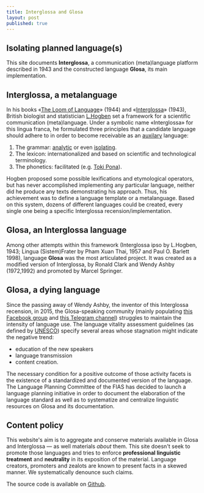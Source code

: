 ```yaml
---
title: Interglossa and Glosa
layout: post
published: true
---
```


## Isolating planned language(s)

This site documents **Interglossa**, a  communication (meta)language platform  described in 1943 and the constructed language **Glosa**, its main implementation.

## Interglossa, a metalanguage 

In his books «[The Loom of Language](http://gen.lib.rus.ec/book/index.php?md5=4058ACD459B2D713D79AEA991FCDCFDE)» (1944) and «[Interglossa](interglossa)» (1943), British biologist and statistician [L.Hogben](https://en.wikipedia.org/wiki/Lancelot_Hogben) set a framework for a scientific communication (meta)language. Under a symbolic name «Interglossa» for this lingua franca, he formulated three principles that a candidate language should adhere to in order to become receivable as an [auxilary](https://en.wikipedia.org/wiki/International_auxiliary_language) language:
1. The grammar: [analytic](https://en.wikipedia.org/wiki/Analytic_language) or even [isolating](https://en.wikipedia.org/wiki/Isolating_language).
1. The lexicon:  internationalized and  based on scientific and technological terminology.
1. The phonetics: facilitated (e.g. [Toki Pona](https://en.wikipedia.org/wiki/Toki_Pona)).

Hogben proposed some possible lexifications and etymological operators, but has never accomplished implementing any particular language, neither did he produce any texts demonstrating his approach. Thus, his achievement was to  define a language template or a metalanguage. Based on this system, dozens of different languages could be created, every single one being a specific Interglossa recension/implementation.

## Glosa, an Interglossa language

Among other attempts within this framework (Interglossa ipso by L.Hogben, 1943; Lingua (Sistem)Frater by Pham Xuan Thai, 1957 and Paul O. Barlett 1998), language **Glosa** was the most articulated project. It was created as a modified version of Interglossa, by
Ronald Clark and Wendy Ashby (1972,1992) and promoted by Marcel Springer.

## Glosa, a dying language

Since the passing away of Wendy Ashby, the inventor of this Interglossa recension, in 2015, the Glosa-speaking community (mainly populating [this Facebook group](https://www.facebook.com/groups/216702155647/)  and [this Telegram channel](https://t.me/glosaauxilingua))  struggles to maintain the intensity of  language use. The language vitality assessment guidelines (as defined by [UNESCO](http://www.unesco.org/new/fileadmin/MULTIMEDIA/HQ/CLT/pdf/Language_vitality_and_endangerment_EN.pdf)) specify several areas whose stagnation might indicate the negative trend:

- education of the new speakers
- language transmission
- content creation.

The necessary condition for a positive outcome of those activity facets is the existence of a standardized and documented version of the language. The Language Planning Committee of the FIAS has decided to launch a language planning initiative in order to document the elaboration of the language standard as well as to systematize and centralize linguistic resources on Glosa and its documentation.

## Content policy

This website's aim is to aggregate and conserve materials available in Glosa and Interglossa — as well materials *about* them. This site doesn't seek to promote those languages and tries to enforce **professional linguistic treatment** and **neutrality** in its exposition of the material. Language creators, promoters and zealots are known to  present facts in a skewed manner. We systematically denounce such claims.

The source code is available on [Github](https://github.com/fiasinstitute/glosa).

<!---- Planned language activists are known for fanaticism when promoting their handicrafts, (biased) first-hand discourse is here:

[Glosa self praise]


[
[Glosa- [--*]   Place lekto info in       [Glosa_info_in_Glosa]_Glosa,        [Glosa_information_in
logo]]  English]_English,        [Glosa-Info_in_Deutsch]_Deutsch      alo
brevi_info in       [Glosa-Info_in_Español]_Castellano_(Español),        [Glosa-Info_in
Français]_Français,        [Glosa-Info_in_Italiano]_Italiano,        [Glosa-Info_in_Magyar]
Magyar,        [Glosa-Info_in_Nederlands]_Nederlands       alo      [Glosa-Info_in_Ruski]
Ruski.
   [Click_here_for_Glosa_information_in_English]
  ****** Glosa ******
  ***** es un internatio auxi-lingua. *****
                                                              
     Proto de pagina pa es 1996.
  Ultima muta pa es 2018-10-11.

  Marcel Springer, (adresa/Impressum, Datenschutzerklärung).


--->
